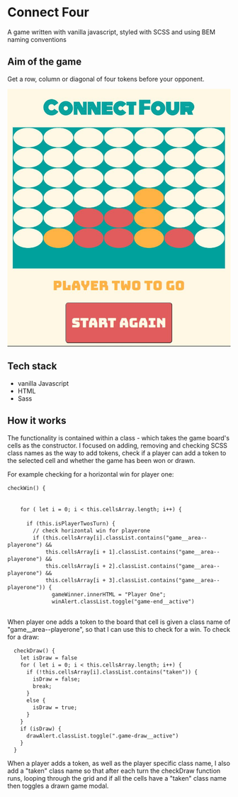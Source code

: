 # Connect Four

A game written with vanilla javascript, styled with SCSS and using BEM naming conventions

## Aim of the game

Get a row, column or diagonal of four tokens before your opponent.


![Connect Four Game Board](https://github.com/AdamDCosta/js-connect-four/blob/main/Assets/connect-four-gameboard.JPG?raw=true "Connect Four Game Board")



## Tech stack

- vanilla Javascript
- HTML
- Sass

## How it works

The functionality is contained within a class - which takes the game board's cells as the constructor. I focused on adding, removing and checking SCSS class names as the way to add tokens, check if a player can add a token to the selected cell and whether the game has been won or drawn.    

For example checking for a horizontal win for player one:

```
checkWin() {
    

    for ( let i = 0; i < this.cellsArray.length; i++) {
      
      if (this.isPlayerTwosTurn) {
        // check horizontal win for playerone
        if (this.cellsArray[i].classList.contains("game__area--playerone") && 
            this.cellsArray[i + 1].classList.contains("game__area--playerone") &&
            this.cellsArray[i + 2].classList.contains("game__area--playerone") &&
            this.cellsArray[i + 3].classList.contains("game__area--playerone")) {
              gameWinner.innerHTML = "Player One";
              winAlert.classList.toggle("game-end__active")
              
```

When player one adds a token to the board that cell is given a class name of "game__area--playerone", so that I can use this to check for a win. To check for a draw:

```
  checkDraw() {
    let isDraw = false
    for ( let i = 0; i < this.cellsArray.length; i++) {
      if (!this.cellsArray[i].classList.contains("taken")) {
        isDraw = false;
        break;
      }
      else {
        isDraw = true;
      }
    }
    if (isDraw) {
      drawAlert.classList.toggle(".game-draw__active")
    }
  } 
```

When a player adds a token, as well as the player specific class name, I also add a "taken" class name so that after each turn the checkDraw function runs, looping through the grid and if all the cells have a "taken" class name then toggles a drawn game modal.



